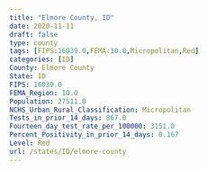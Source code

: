 ```yaml
---
title: "Elmore County, ID"
date: 2020-11-11
draft: false
type: county
tags: [FIPS:16039.0,FEMA:10.0,Micropolitan,Red]
categories: [ID]
County: Elmore County
State: ID
FIPS: 16039.0
FEMA_Region: 10.0
Population: 27511.0
NCHS_Urban_Rural_Classification: Micropolitan
Tests_in_prior_14_days: 867.0
Fourteen_day_test_rate_per_100000: 3151.0
Percent_Positivity_in_prior_14_days: 0.167
Level: Red
url: /states/ID/elmore-county
---
```




